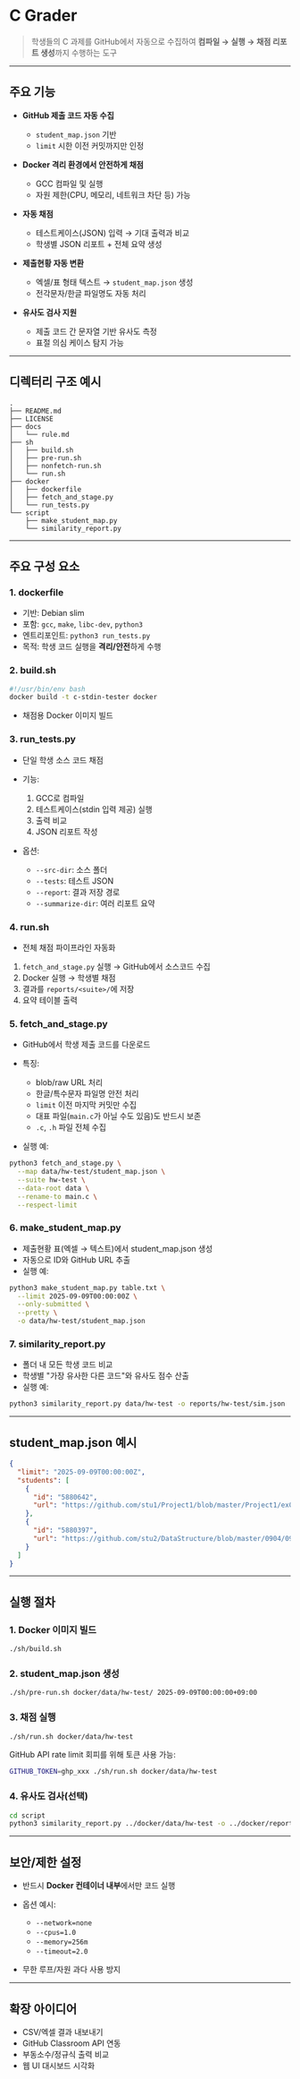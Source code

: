 # C Grader

> 학생들의 C 과제를 GitHub에서 자동으로 수집하여 **컴파일 → 실행 → 채점 리포트 생성**까지 수행하는 도구

---

## 주요 기능

* **GitHub 제출 코드 자동 수집**

  * `student_map.json` 기반
  * `limit` 시한 이전 커밋까지만 인정
* **Docker 격리 환경에서 안전하게 채점**

  * GCC 컴파일 및 실행
  * 자원 제한(CPU, 메모리, 네트워크 차단 등) 가능
* **자동 채점**

  * 테스트케이스(JSON) 입력 → 기대 출력과 비교
  * 학생별 JSON 리포트 + 전체 요약 생성
* **제출현황 자동 변환**

  * 엑셀/표 형태 텍스트 → `student_map.json` 생성
  * 전각문자/한글 파일명도 자동 처리
* **유사도 검사 지원**

  * 제출 코드 간 문자열 기반 유사도 측정
  * 표절 의심 케이스 탐지 가능

---

## 디렉터리 구조 예시

```
.
├── README.md
├── LICENSE
├── docs
│   └── rule.md
├── sh
│   ├── build.sh
│   ├── pre-run.sh
│   ├── nonfetch-run.sh
│   └── run.sh
├── docker
│   ├── dockerfile
│   ├── fetch_and_stage.py
│   └── run_tests.py
└── script
    ├── make_student_map.py
    └── similarity_report.py
```

---

## 주요 구성 요소

### 1. dockerfile

* 기반: Debian slim
* 포함: `gcc`, `make`, `libc-dev`, `python3`
* 엔트리포인트: `python3 run_tests.py`
* 목적: 학생 코드 실행을 **격리/안전**하게 수행

### 2. build.sh

```bash
#!/usr/bin/env bash
docker build -t c-stdin-tester docker
```

* 채점용 Docker 이미지 빌드

### 3. run\_tests.py

* 단일 학생 소스 코드 채점
* 기능:

  1. GCC로 컴파일
  2. 테스트케이스(stdin 입력 제공) 실행
  3. 출력 비교
  4. JSON 리포트 작성
* 옵션:

  * `--src-dir`: 소스 폴더
  * `--tests`: 테스트 JSON
  * `--report`: 결과 저장 경로
  * `--summarize-dir`: 여러 리포트 요약

### 4. run.sh

* 전체 채점 파이프라인 자동화

1. `fetch_and_stage.py` 실행 → GitHub에서 소스코드 수집
2. Docker 실행 → 학생별 채점
3. 결과를 `reports/<suite>/`에 저장
4. 요약 테이블 출력

### 5. fetch\_and\_stage.py

* GitHub에서 학생 제출 코드를 다운로드
* 특징:

  * blob/raw URL 처리
  * 한글/특수문자 파일명 안전 처리
  * `limit` 이전 마지막 커밋만 수집
  * 대표 파일(`main.c`가 아닐 수도 있음)도 반드시 보존
  * `.c`, `.h` 파일 전체 수집
* 실행 예:

```bash
python3 fetch_and_stage.py \
  --map data/hw-test/student_map.json \
  --suite hw-test \
  --data-root data \
  --rename-to main.c \
  --respect-limit
```

### 6. make\_student\_map.py

* 제출현황 표(엑셀 → 텍스트)에서 student\_map.json 생성
* 자동으로 ID와 GitHub URL 추출
* 실행 예:

```bash
python3 make_student_map.py table.txt \
  --limit 2025-09-09T00:00:00Z \
  --only-submitted \
  --pretty \
  -o data/hw-test/student_map.json
```

### 7. similarity\_report.py

* 폴더 내 모든 학생 코드 비교
* 학생별 "가장 유사한 다른 코드"와 유사도 점수 산출
* 실행 예:

```bash
python3 similarity_report.py data/hw-test -o reports/hw-test/sim.json
```

---

## student\_map.json 예시

```json
{
  "limit": "2025-09-09T00:00:00Z",
  "students": [
    {
      "id": "5880642",
      "url": "https://github.com/stu1/Project1/blob/master/Project1/ex01.c"
    },
    {
      "id": "5880397",
      "url": "https://github.com/stu2/DataStructure/blob/master/0904/0904.c"
    }
  ]
}
```

---

## 실행 절차

### 1. Docker 이미지 빌드

```bash
./sh/build.sh
```

### 2. student\_map.json 생성

```bash
./sh/pre-run.sh docker/data/hw-test/ 2025-09-09T00:00:00+09:00
```

### 3. 채점 실행

```bash
./sh/run.sh docker/data/hw-test
```

GitHub API rate limit 회피를 위해 토큰 사용 가능:

```bash
GITHUB_TOKEN=ghp_xxx ./sh/run.sh docker/data/hw-test
```

### 4. 유사도 검사(선택)

```bash
cd script
python3 similarity_report.py ../docker/data/hw-test -o ../docker/reports/hw-test/similarity.json
```

---

## 보안/제한 설정

* 반드시 **Docker 컨테이너 내부**에서만 코드 실행
* 옵션 예시:

  * `--network=none`
  * `--cpus=1.0`
  * `--memory=256m`
  * `--timeout=2.0`
* 무한 루프/자원 과다 사용 방지

---

## 확장 아이디어

* CSV/엑셀 결과 내보내기
* GitHub Classroom API 연동
* 부동소수/정규식 출력 비교
* 웹 UI 대시보드 시각화
